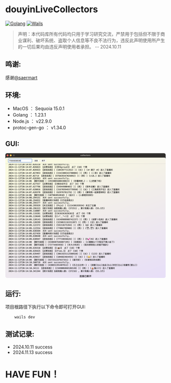 # douyinLiveCollectors
[![Golang](https://img.shields.io/badge/Golang-1.23.1-blue)](https://golang.org)
[![Wails](https://img.shields.io/badge/Wails-2.9.2-purple)](https://wails.io)

> 声明：本代码库所有代码均只用于学习研究交流，严禁用于包括但不限于商业谋利、破坏系统、盗取个人信息等不良不法行为，违反此声明使用所产生的一切后果均由违反声明使用者承担。
   -- 2024.10.11

## 鸣谢:
   感谢[@saermart](https://github.com/saermart/DouyinLiveWebFetcher)

## 环境:
- MacOS ： Sequoia 15.0.1
- Golang ： 1.23.1
- Node.js ： v22.9.0
- protoc-gen-go ： v1.34.0

## GUI:

![GUI.png](docs/GUI.png)

## 运行:
项目根路径下执行以下命令即可打开GUI:
```go
    wails dev
```

## 测试记录:
- 2024.10.11 success
- 2024.11.13 success

# HAVE FUN！